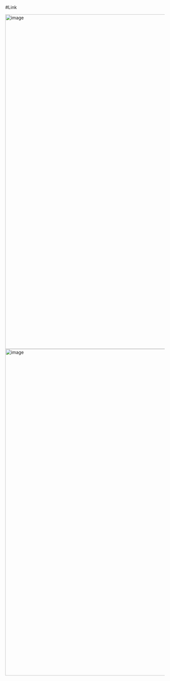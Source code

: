 #Link

<img width="1058" alt="image" src="https://user-images.githubusercontent.com/25538870/193907631-6f37475a-24e3-43a2-9386-ed1ae2825376.png">

<img width="1033" alt="image" src="https://user-images.githubusercontent.com/25538870/193907562-58e6b9ff-4cd2-41eb-bb70-f67ad19d6a87.png">
